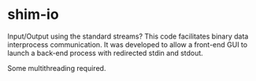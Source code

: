 shim-io
===========

Input/Output using the standard streams? This code facilitates
binary data interprocess communication. It was developed to allow
a front-end GUI to launch a back-end process with redirected stdin and stdout.

Some multithreading required.

